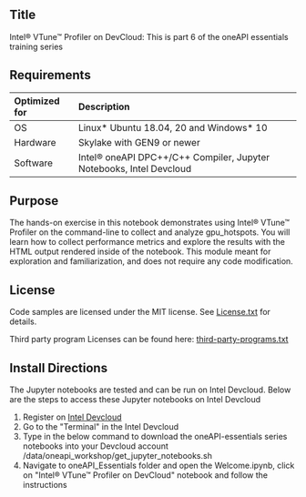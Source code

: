 ## Title
Intel&reg; VTune&trade; Profiler on DevCloud: This is part 6 of the oneAPI essentials training series
  
## Requirements
| Optimized for                       | Description
|:---                               |:---
| OS                                | Linux* Ubuntu 18.04, 20 and Windows* 10
| Hardware                          | Skylake with GEN9 or newer
| Software                          | Intel&reg; oneAPI DPC++/C++ Compiler, Jupyter Notebooks, Intel Devcloud
  
## Purpose
The hands-on exercise in this notebook demonstrates using Intel&reg; VTune&trade; Profiler on the command-line to collect and analyze gpu_hotspots. You will learn how to collect performance metrics and explore the results with the HTML output rendered inside of the notebook. This module meant for exploration and familiarization, and does not require any code modification.

## License  
Code samples are licensed under the MIT license. See [License.txt](https://github.com/oneapi-src/oneAPI-samples/blob/master/License.txt) for details.

Third party program Licenses can be found here: [third-party-programs.txt](https://github.com/oneapi-src/oneAPI-samples/blob/master/third-party-programs.txt)

## Install Directions

The Jupyter notebooks are tested and can be run on Intel Devcloud.
Below are the steps to access these Jupyter notebooks on Intel Devcloud
1. Register on [Intel Devcloud](https://intelsoftwaresites.secure.force.com/devcloud/oneapi)
2. Go to the "Terminal" in the Intel Devcloud
3. Type in the below command to download the oneAPI-essentials series notebooks into your Devcloud account
    /data/oneapi_workshop/get_jupyter_notebooks.sh
4. Navigate to oneAPI_Essentials folder and open the Welcome.ipynb, click on "Intel® VTune™ Profiler on DevCloud" notebook and follow the instructions
